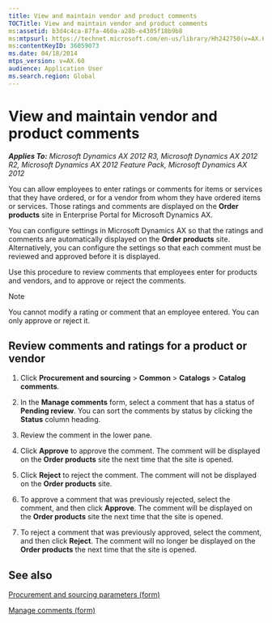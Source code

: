 ```yaml
---
title: View and maintain vendor and product comments
TOCTitle: View and maintain vendor and product comments
ms:assetid: b3d4c4ca-87fa-460a-a28b-e4305f18b9b8
ms:mtpsurl: https://technet.microsoft.com/en-us/library/Hh242750(v=AX.60)
ms:contentKeyID: 36059073
ms.date: 04/18/2014
mtps_version: v=AX.60
audience: Application User
ms.search.region: Global
---
```


# View and maintain vendor and product comments 


_**Applies To:** Microsoft Dynamics AX 2012 R3, Microsoft Dynamics AX 2012 R2, Microsoft Dynamics AX 2012 Feature Pack, Microsoft Dynamics AX 2012_

You can allow employees to enter ratings or comments for items or services that they have ordered, or for a vendor from whom they have ordered items or services. Those ratings and comments are displayed on the **Order products** site in Enterprise Portal for Microsoft Dynamics AX.

You can configure settings in Microsoft Dynamics AX so that the ratings and comments are automatically displayed on the **Order products** site. Alternatively, you can configure the settings so that each comment must be reviewed and approved before it is displayed.

Use this procedure to review comments that employees enter for products and vendors, and to approve or reject the comments.


> [!NOTE]
> <P>You cannot modify a rating or comment that an employee entered. You can only approve or reject it.</P>



## Review comments and ratings for a product or vendor

1.  Click **Procurement and sourcing** \> **Common** \> **Catalogs** \> **Catalog comments**.

2.  In the **Manage comments** form, select a comment that has a status of **Pending review**. You can sort the comments by status by clicking the **Status** column heading.

3.  Review the comment in the lower pane.

4.  Click **Approve** to approve the comment. The comment will be displayed on the **Order products** site the next time that the site is opened.

5.  Click **Reject** to reject the comment. The comment will not be displayed on the **Order products** site.

6.  To approve a comment that was previously rejected, select the comment, and then click **Approve**. The comment will be displayed on the **Order products** site the next time that the site is opened.

7.  To reject a comment that was previously approved, select the comment, and then click **Reject**. The comment will no longer be displayed on the **Order products** the next time that the site is opened.

## See also

[Procurement and sourcing parameters (form)](https://technet.microsoft.com/en-us/library/hh208706\(v=ax.60\))

[Manage comments (form)](https://technet.microsoft.com/en-us/library/hh227385\(v=ax.60\))

  


